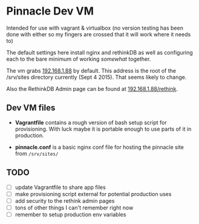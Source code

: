 # Pinnacle Dev VM

Intended for use with vagrant & virtualbox (no version testing has been done with either so my fingers are crossed that it will work where it needs to)

The default settings here install nginx and rethinkDB as well as configuring each to the bare minimum of working _somewhat_ together.

The vm grabs [192.168.1.88](http://192.168.1.88/) by default. This address is the root of the /srv/sites directory currently (Sept 4 2015). That seems likely to change.

Also the RethinkDB Admin page can be found at [192.168.1.88/rethink](http://192.168.1.88/rethink).


## Dev VM files

- __Vagrantfile__ contains a rough version of bash setup script for provisioning.
  With luck maybe it is portable enough to use parts of it in production.

- __pinnacle.conf__ is a basic nginx conf file for hosting the pinnacle site from `/srv/sites/`

## TODO
- [ ] update Vagrantfile to share app files
- [ ] make provisioning script external for potential production uses
- [ ] add security to the rethink admin pages
- [ ] tons of other things I can't remember right now
- [ ] remember to setup production env variables
